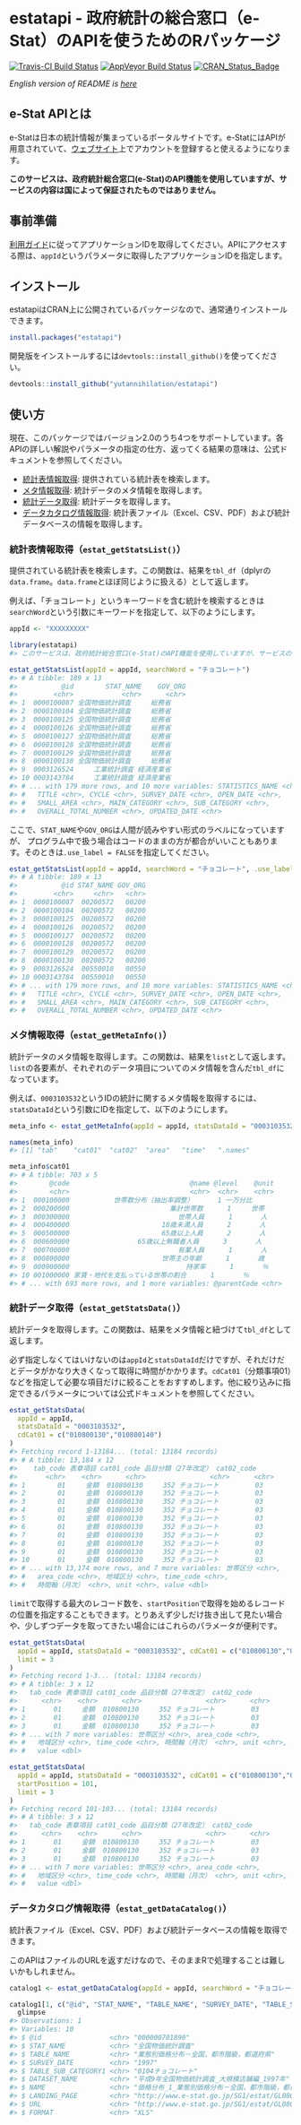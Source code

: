 
<!-- README.md is generated from README.Rmd. Please edit that file -->
estatapi - 政府統計の総合窓口（e-Stat）のAPIを使うためのRパッケージ
===================================================================

[![Travis-CI Build Status](https://travis-ci.org/yutannihilation/estatapi.svg?branch=master)](https://travis-ci.org/yutannihilation/estatapi) [![AppVeyor Build Status](https://ci.appveyor.com/api/projects/status/github/yutannihilation/estatapi?branch=master&svg=true)](https://ci.appveyor.com/project/yutannihilation/estatapi) [![CRAN\_Status\_Badge](http://www.r-pkg.org/badges/version/estatapi)](http://cran.r-project.org/package=estatapi)

*English version of README is [here](https://github.com/yutannihilation/estatapi/blob/master/README.en.md)*

e-Stat APIとは
--------------

e-Statは日本の統計情報が集まっているポータルサイトです。e-StatにはAPIが用意されていて、[ウェブサイト](http://www.e-stat.go.jp/api/)上でアカウントを登録すると使えるようになります。

**このサービスは、政府統計総合窓口(e-Stat)のAPI機能を使用していますが、サービスの内容は国によって保証されたものではありません。**

事前準備
--------

[利用ガイド](http://www.e-stat.go.jp/api/api-guide/)に従ってアプリケーションIDを取得してください。APIにアクセスする際は、`appId`というパラメータに取得したアプリケーションIDを指定します。

インストール
------------

estatapiはCRAN上に公開されているパッケージなので、通常通りインストールできます。

``` r
install.packages("estatapi")
```

開発版をインストールするには`devtools::install_github()`を使ってください。

``` r
devtools::install_github("yutannihilation/estatapi")
```

使い方
------

現在、このパッケージではバージョン2.0のうち4つをサポートしています。各APIの詳しい解説やパラメータの指定の仕方、返ってくる結果の意味は、公式ドキュメントを参照してください。

-   [統計表情報取得](http://www.e-stat.go.jp/api/e-stat-manual/#api_2_1): 提供されている統計表を検索します。
-   [メタ情報取得](http://www.e-stat.go.jp/api/e-stat-manual/#api_2_2): 統計データのメタ情報を取得します。
-   [統計データ取得](http://www.e-stat.go.jp/api/e-stat-manual/#api_2_3): 統計データを取得します。
-   [データカタログ情報取得](http://www.e-stat.go.jp/api/e-stat-manual/#api_2_6): 統計表ファイル（Excel、CSV、PDF）および統計データベースの情報を取得します。

### 統計表情報取得（`estat_getStatsList()`）

提供されている統計表を検索します。この関数は、結果を`tbl_df`（dplyrの`data.frame`。`data.frame`とほぼ同じように扱える）として返します。

例えば、「チョコレート」というキーワードを含む統計を検索するときは`searchWord`という引数にキーワードを指定して、以下のようにします。

``` r
appId <- "XXXXXXXXX"
```

``` r
library(estatapi)
#> このサービスは、政府統計総合窓口(e-Stat)のAPI機能を使用していますが、サービスの内容は国によって保証されたものではありません。

estat_getStatsList(appId = appId, searchWord = "チョコレート")
#> # A tibble: 189 x 13
#>           @id        STAT_NAME    GOV_ORG
#>         <chr>            <chr>      <chr>
#> 1  0000100087 全国物価統計調査     総務省
#> 2  0000100104 全国物価統計調査     総務省
#> 3  0000100125 全国物価統計調査     総務省
#> 4  0000100126 全国物価統計調査     総務省
#> 5  0000100127 全国物価統計調査     総務省
#> 6  0000100128 全国物価統計調査     総務省
#> 7  0000100129 全国物価統計調査     総務省
#> 8  0000100130 全国物価統計調査     総務省
#> 9  0003126524     工業統計調査 経済産業省
#> 10 0003143784     工業統計調査 経済産業省
#> # ... with 179 more rows, and 10 more variables: STATISTICS_NAME <chr>,
#> #   TITLE <chr>, CYCLE <chr>, SURVEY_DATE <chr>, OPEN_DATE <chr>,
#> #   SMALL_AREA <chr>, MAIN_CATEGORY <chr>, SUB_CATEGORY <chr>,
#> #   OVERALL_TOTAL_NUMBER <chr>, UPDATED_DATE <chr>
```

ここで、`STAT_NAME`や`GOV_ORG`は人間が読みやすい形式のラベルになっていますが、 プログラム中で扱う場合はコードのままの方が都合がいいこともあります。そのときは`.use_label = FALSE`を指定してください。

``` r
estat_getStatsList(appId = appId, searchWord = "チョコレート", .use_label = FALSE)
#> # A tibble: 189 x 13
#>           @id STAT_NAME GOV_ORG
#>         <chr>     <chr>   <chr>
#> 1  0000100087  00200572   00200
#> 2  0000100104  00200572   00200
#> 3  0000100125  00200572   00200
#> 4  0000100126  00200572   00200
#> 5  0000100127  00200572   00200
#> 6  0000100128  00200572   00200
#> 7  0000100129  00200572   00200
#> 8  0000100130  00200572   00200
#> 9  0003126524  00550010   00550
#> 10 0003143784  00550010   00550
#> # ... with 179 more rows, and 10 more variables: STATISTICS_NAME <chr>,
#> #   TITLE <chr>, CYCLE <chr>, SURVEY_DATE <chr>, OPEN_DATE <chr>,
#> #   SMALL_AREA <chr>, MAIN_CATEGORY <chr>, SUB_CATEGORY <chr>,
#> #   OVERALL_TOTAL_NUMBER <chr>, UPDATED_DATE <chr>
```

### メタ情報取得（`estat_getMetaInfo()`）

統計データのメタ情報を取得します。この関数は、結果を`list`として返します。`list`の各要素が、それぞれのデータ項目についてのメタ情報を含んだ`tbl_df`になっています。

例えば、`0003103532`というIDの統計に関するメタ情報を取得するには、`statsDataId`という引数にIDを指定して、以下のようにします。

``` r
meta_info <- estat_getMetaInfo(appId = appId, statsDataId = "0003103532")

names(meta_info)
#> [1] "tab"    "cat01"  "cat02"  "area"   "time"   ".names"

meta_info$cat01
#> # A tibble: 703 x 5
#>        @code                              @name @level    @unit
#>        <chr>                              <chr>  <chr>    <chr>
#> 1  000100000           世帯数分布（抽出率調整）      1 一万分比
#> 2  000200000                         集計世帯数      1     世帯
#> 3  000300000                           世帯人員      1       人
#> 4  000400000                       18歳未満人員      2       人
#> 5  000500000                       65歳以上人員      2       人
#> 6  000600000                 65歳以上無職者人員      3       人
#> 7  000700000                           有業人員      1       人
#> 8  000800000                       世帯主の年齢      1       歳
#> 9  000900000                             持家率      1       ％
#> 10 001000000 家賃・地代を支払っている世帯の割合      1       ％
#> # ... with 693 more rows, and 1 more variables: @parentCode <chr>
```

### 統計データ取得（`estat_getStatsData()`）

統計データを取得します。この関数は、結果をメタ情報と紐づけて`tbl_df`として返します。

必ず指定しなくてはいけないのは`appId`と`statsDataId`だけですが、それだけだとデータがかなり大きくなって取得に時間がかかります。`cdCat01`（分類事項01）などを指定して必要な項目だけに絞ることをおすすめします。他に絞り込みに指定できるパラメータについては公式ドキュメントを参照してください。

``` r
estat_getStatsData(
  appId = appId,
  statsDataId = "0003103532",
  cdCat01 = c("010800130","010800140")
)
#> Fetching record 1-13184... (total: 13184 records)
#> # A tibble: 13,184 x 12
#>    tab_code 表章項目 cat01_code 品目分類（27年改定） cat02_code
#>       <chr>    <chr>      <chr>                <chr>      <chr>
#> 1        01     金額  010800130     352 チョコレート         03
#> 2        01     金額  010800130     352 チョコレート         03
#> 3        01     金額  010800130     352 チョコレート         03
#> 4        01     金額  010800130     352 チョコレート         03
#> 5        01     金額  010800130     352 チョコレート         03
#> 6        01     金額  010800130     352 チョコレート         03
#> 7        01     金額  010800130     352 チョコレート         03
#> 8        01     金額  010800130     352 チョコレート         03
#> 9        01     金額  010800130     352 チョコレート         03
#> 10       01     金額  010800130     352 チョコレート         03
#> # ... with 13,174 more rows, and 7 more variables: 世帯区分 <chr>,
#> #   area_code <chr>, 地域区分 <chr>, time_code <chr>,
#> #   時間軸（月次） <chr>, unit <chr>, value <dbl>
```

`limit`で取得する最大のレコード数を、`startPosition`で取得を始めるレコードの位置を指定することもできます。とりあえず少しだけ抜き出して見たい場合や、少しずつデータを取ってきたい場合にはこれらのパラメータが便利です。

``` r
estat_getStatsData(
  appId = appId, statsDataId = "0003103532", cdCat01 = c("010800130","010800140"),
  limit = 3
)
#> Fetching record 1-3... (total: 13184 records)
#> # A tibble: 3 x 12
#>   tab_code 表章項目 cat01_code 品目分類（27年改定） cat02_code
#>      <chr>    <chr>      <chr>                <chr>      <chr>
#> 1       01     金額  010800130     352 チョコレート         03
#> 2       01     金額  010800130     352 チョコレート         03
#> 3       01     金額  010800130     352 チョコレート         03
#> # ... with 7 more variables: 世帯区分 <chr>, area_code <chr>,
#> #   地域区分 <chr>, time_code <chr>, 時間軸（月次） <chr>, unit <chr>,
#> #   value <dbl>

estat_getStatsData(
  appId = appId, statsDataId = "0003103532", cdCat01 = c("010800130","010800140"),
  startPosition = 101,
  limit = 3
)
#> Fetching record 101-103... (total: 13184 records)
#> # A tibble: 3 x 12
#>   tab_code 表章項目 cat01_code 品目分類（27年改定） cat02_code
#>      <chr>    <chr>      <chr>                <chr>      <chr>
#> 1       01     金額  010800130     352 チョコレート         03
#> 2       01     金額  010800130     352 チョコレート         03
#> 3       01     金額  010800130     352 チョコレート         03
#> # ... with 7 more variables: 世帯区分 <chr>, area_code <chr>,
#> #   地域区分 <chr>, time_code <chr>, 時間軸（月次） <chr>, unit <chr>,
#> #   value <dbl>
```

### データカタログ情報取得（`estat_getDataCatalog()`）

統計表ファイル（Excel、CSV、PDF）および統計データベースの情報を取得できます。

このAPIはファイルのURLを返すだけなので、そのままRで処理することは難しいかもしれません。

``` r
catalog1 <- estat_getDataCatalog(appId = appId, searchWord = "チョコレート", dataType = c("PDF", "XLS"))

catalog1[1, c("@id", "STAT_NAME", "TABLE_NAME", "SURVEY_DATE", "TABLE_SUB_CATEGORY1", "DATASET_NAME", "NAME", "LANDING_PAGE", "URL", "FORMAT")] %>%
  glimpse
#> Observations: 1
#> Variables: 10
#> $ @id                 <chr> "000000701890"
#> $ STAT_NAME           <chr> "全国物価統計調査"
#> $ TABLE_NAME          <chr> "業態別価格分布－全国，都市階級，都道府県"
#> $ SURVEY_DATE         <chr> "1997"
#> $ TABLE_SUB_CATEGORY1 <chr> "0104チョコレート"
#> $ DATASET_NAME        <chr> "平成9年全国物価統計調査_大規模店舗編_1997年"
#> $ NAME                <chr> "価格分布_1_業態別価格分布－全国，都市階級，都道府県_0104チョコレート"
#> $ LANDING_PAGE        <chr> "http://www.e-stat.go.jp/SG1/estat/GL08020...
#> $ URL                 <chr> "http://www.e-stat.go.jp/SG1/estat/GL08020...
#> $ FORMAT              <chr> "XLS"
```
